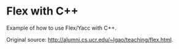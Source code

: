 # Flex with C++

Example of how to use Flex/Yacc with C++.

Original source: <http://alumni.cs.ucr.edu/~lgao/teaching/flex.html>.
